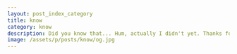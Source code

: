 ```yaml
---
layout: post_index_category
title: know
category: know
description: Did you know that... Hum, actually I didn't yet. Thanks for letting me know!
image: /assets/p/posts/know/og.jpg
---
```

